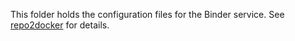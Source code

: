 This folder holds the configuration files for the Binder service.
See [repo2docker](https://repo2docker.readthedocs.io/en/latest/) for details.
